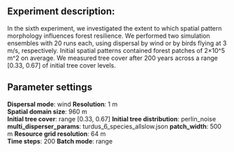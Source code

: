 ﻿## Experiment description:

In the sixth experiment, we investigated the extent to which spatial pattern morphology influences forest resilience. We performed two simulation ensembles with 20 runs each, using dispersal by wind or by birds flying at 3 m/s, respectively. Initial spatial patterns contained forest patches of 2×10^5 m^2 on average. We measured tree cover after 200 years across a range [0.33, 0.67] of initial tree cover levels.

## Parameter settings
**Dispersal mode**: wind
**Resolution**: 1 m  
**Spatial domain size**: 960 m  
**Initial tree cover**: range [0.33, 0.67]
**Initial tree distribution**:  perlin_noise
**multi_disperser_params**: turdus_6_species_allslow.json
**patch_width**: 500 m
**Resource grid resolution**: 64 m  
**Time steps**: 200
**Batch mode**: range
